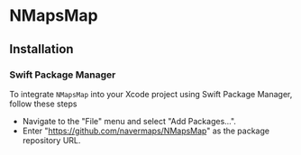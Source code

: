 # NMapsMap

## Installation

### Swift Package Manager

To integrate `NMapsMap` into your Xcode project using Swift Package Manager, follow these steps

- Navigate to the "File" menu and select "Add Packages...".
- Enter "https://github.com/navermaps/NMapsMap" as the package repository URL.